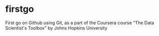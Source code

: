 # firstgo
First go on Github using Git, as a part of the Coursera course "The Data Scientist's Toolbox" by Johns Hopkins University
